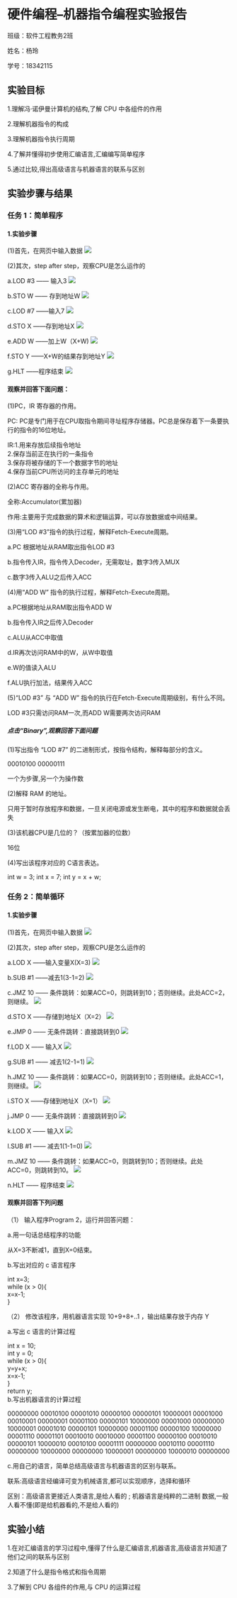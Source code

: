 # 硬件编程–机器指令编程实验报告

班级：软件工程教务2班

姓名：杨玲

学号：18342115

## 实验目标

1.理解冯·诺伊曼计算机的结构,了解 CPU 中各组件的作用

2.理解机器指令的构成

3.理解机器指令执行周期

4.了解并懂得初步使用汇编语言,汇编编写简单程序

5.通过比较,得出高级语言与机器语言的联系与区别 

## 实验步骤与结果

###  任务 1：简单程序
#### 1.实验步骤
(1)首先，在网页中输入数据
![](images\lab07\1-0.png)

(2)其次，step after step，观察CPU是怎么运作的

a.LOD #3 ——   输入3
![](images\lab07\1-1.png)


b.STO W    —— 存到地址W
![](images\lab07\1-2.png)


c.LOD #7    ——输入7
![](images\lab07\1-3.png)

d.STO X     ——存到地址X
![](images\lab07\1-4.png)


e.ADD W     ——加上W（X+W)
![](images\lab07\1-5.png)


f.STO Y     ——X+W的结果存到地址Y
![](images\lab07\1-6.png)


g.HLT       ——程序结束
![](images\lab07\1-7.png)


#### 观察并回答下面问题：
(1)PC，IR 寄存器的作用。

PC: PC是专门用于在CPU取指令期间寻址程序存储器。PC总是保存着下一条要执行的指令的16位地址。 

IR:1.用来存放后续指令地址  
2.保存当前正在执行的一条指令   
3.保存将被存储的下一个数据字节的地址  
4.保存当前CPU所访问的主存单元的地址   

(2)ACC 寄存器的全称与作用。

全称:Accumulator(累加器) 

作用:主要用于完成数据的算术和逻辑运算，可以存放数据或中间结果。 

(3)用“LOD #3”指令的执行过程，解释Fetch-Execute周期。

a.PC 根据地址从RAM取出指令LOD #3 

b.指令传入IR，指令传入Decoder，无需取址，数字3传入MUX 

c.数字3传入ALU之后传入ACC 

(4)用“ADD W” 指令的执行过程，解释Fetch-Execute周期。

a.PC根据地址从RAM取出指令ADD W 

b.指令传入IR之后传入Decoder 

c.ALU从ACC中取值 

d.IR再次访问RAM中的W，从W中取值 

e.W的值读入ALU 

f.ALU执行加法，结果传入ACC 

(5)“LOD #3” 与 “ADD W” 指令的执行在Fetch-Execute周期级别，有什么不同。

LOD #3只需访问RAM一次,而ADD W需要两次访问RAM 

##### 点击“Binary”,观察回答下面问题

(1)写出指令 “LOD #7” 的二进制形式，按指令结构，解释每部分的含义。

00010100 00000111 

一个为步骤,另一个为操作数 

(2)解释 RAM 的地址。

只用于暂时存放程序和数据，一旦关闭电源或发生断电，其中的程序和数据就会丢失

(3)该机器CPU是几位的？（按累加器的位数）

16位

(4)写出该程序对应的 C语言表达。

int w = 3; int x = 7; int y = x + w; 


### 任务 2：简单循环

#### 1.实验步骤

(1)首先，在网页中输入数据
![](images\lab07\2-0.png)

(2)其次，step after step，观察CPU是怎么运作的

a.LOD X ——输入变量X(X=3)
![](images\lab07\2-1.png)

b.SUB #1 ——减去1(3-1=2)
![](images\lab07\2-2.png)

c.JMZ 10 —— 条件跳转：如果ACC=0，则跳转到10；否则继续。此处ACC=2，则继续。
![](images\lab07\2-3.png)

d.STO X ——存储到地址X（X=2）
![](images\lab07\2-4.png)

e.JMP 0 —— 无条件跳转：直接跳转到0
![](images\lab07\2-5.png)

f.LOD X —— 输入X
![](images\lab07\2-6.png)

g.SUB #1 —— 减去1(2-1=1)
![](images\lab07\2-7.png)

h.JMZ 10 —— 条件跳转：如果ACC=0，则跳转到10；否则继续。此处ACC=1，则继续。
![](images\lab07\2-8.png)

i.STO X ——存储到地址X（X=1）
![](images\lab07\2-9.png)

j.JMP 0 —— 无条件跳转：直接跳转到0
![](images\lab07\2-10.png)

k.LOD X —— 输入X
![](images\lab07\2-11.png)

l.SUB #1 —— 减去1(1-1=0)
![](images\lab07\2-12.png)

m.JMZ 10 —— 条件跳转：如果ACC=0，则跳转到10；否则继续。此处ACC=0，则跳转到10。
![](images\lab07\2-13.png)

n.HLT —— 程序结束
 ![](images\lab07\2-14.png)
#### 观察并回答下列问题
（1） 输入程序Program 2，运行并回答问题：

a.用一句话总结程序的功能

从X=3不断减1，直到X=0结束。

b.写出对应的 c 语言程序

int x=3;   
while (x > 0){  
    x=x-1;  
} 

（2） 修改该程序，用机器语言实现 10+9+8+..1 ，输出结果存放于内存 Y

a.写出 c 语言的计算过程

int x = 10;   
int y = 0;  
while (x > 0){   
    y=y+x;  
    x=x-1;  
}   
return y;  
b.写出机器语言的计算过程

00000000 00010100 
00001010 00000100 
00000101 10000001 
00001000 00010001 
00000001 00001100
00000101 10000000 
00001000 00000000 
10000001 00001010 
00000101 10000000 
00001100 00000100 
10000000 00001110 
00001101 00010010 
00010000 00001100 
00000100 00010010 
00000101 10000010 
00010100 00001111 
00000000 00010110 
00001110 00000000 
10000000 00000000 
10000001 00000000 
10000010 00000000 

c.用自己的语言，简单总结高级语言与机器语言的区别与联系。

联系:高级语言经编译可变为机械语言,都可以实现顺序，选择和循环 

区别：高级语言更接近人类语言,是给人看的 ; 机器语言是纯粹的二进制 数据,一般人看不懂(即是给机器看的,不是给人看的) 

## 实验小结

1.在对汇编语言的学习过程中,懂得了什么是汇编语言,机器语言,高级语言并知道了他们之间的联系与区别 

2.知道了什么是指令格式和指令周期 

3.了解到 CPU 各组件的作用,与 CPU 的运算过程 
